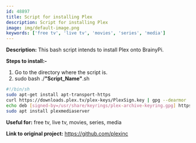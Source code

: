```yaml
---
id: 48897
title: Script for installing Plex
description: Script for installing Plex
image: img/default-image.png
keywords: ['free tv', 'live tv', 'movies', 'series', 'media']
---
```



**Description:** This bash script intends to install Plex onto BrainyPi.

**Steps to install:-**

1. Go to the directory where the script is.
1. sudo bash ./**"Script_Name"**.sh
```bash
#!/bin/sh
sudo apt-get install apt-transport-https
curl https://downloads.plex.tv/plex-keys/PlexSign.key | gpg --dearmor | sudo tee /usr/share/keyrings/plex-archive-keyring.gpg >/dev/null
echo deb [signed-by=/usr/share/keyrings/plex-archive-keyring.gpg] https://downloads.plex.tv/repo/deb public main | sudo tee /etc/apt/sources.list.d/plexmediaserver.list
sudo apt install plexmediaserver

```
**Useful for:** free tv, live tv, movies, series, media

**Link to original project:** https://github.com/plexinc